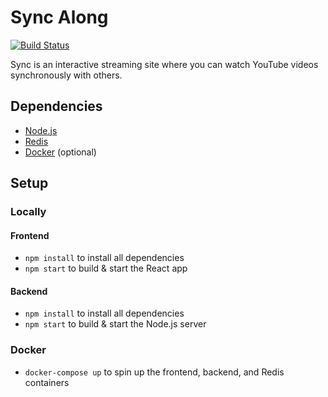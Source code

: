 # Sync Along
[![Build Status](https://travis-ci.com/ubclaunchpad/sync.svg?branch=master)](https://travis-ci.com/ubclaunchpad/sync)

Sync is an interactive streaming site where you can watch YouTube videos synchronously with others. 

## Dependencies
- [Node.js](https://nodejs.org/)
- [Redis](https://redis.io/)
- [Docker](https://www.docker.com/) (optional)

## Setup

### Locally
#### Frontend
- `npm install` to install all dependencies 
- `npm start` to build & start the React app

#### Backend
- `npm install` to install all dependencies
- `npm start` to build & start the Node.js server
 
### Docker
- `docker-compose up` to spin up the frontend, backend, and Redis containers
